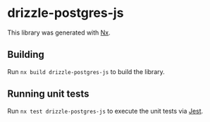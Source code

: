 # drizzle-postgres-js

This library was generated with [Nx](https://nx.dev).

## Building

Run `nx build drizzle-postgres-js` to build the library.

## Running unit tests

Run `nx test drizzle-postgres-js` to execute the unit tests via [Jest](https://jestjs.io).

